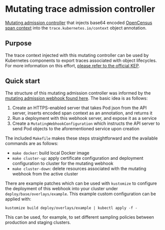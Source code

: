 # Mutating trace admission controller

[Mutating admission controller](https://kubernetes.io/docs/reference/access-authn-authz/admission-controllers/#mutatingadmissionwebhook) that injects base64 encoded [OpenCensus span context](https://github.com/census-instrumentation/opencensus-specs/blob/master/trace/Span.md#spancontext) into the `trace.kubernetes.io/context` object annotation.

## Purpose

The trace context injected with this mutating controller can be used by Kubernetes components to export traces associated with object lifecycles. For more information on this effort, [please refer to the official KEP](https://github.com/kubernetes/enhancements/pull/650).


## Quick start

The structure of this mutating admission controller was informed by the [mutating admission webhook found here](https://github.com/morvencao/kube-mutating-webhook-tutorial). The basic idea is as follows:

1) Create an HTTPS-enabled server that takes Pod json from the API server, inserts encoded span context as an annotation, and returns it 
2) Run a deployment with this webhook server, and expose it as a service
3) Create a `MutatingWebhookConfiguration` which instructs the API server to send Pod objects to the aforementioned service upon creation

The included `Makefile` makes these steps straightforward and the available commands are as follows:

* `make docker`: build local Docker image
* `make cluster-up`: apply certificate configuration and deployment configuration to cluster for the mutating webhook
* `make cluster-down`: delete resources associated with the mutating webhook from the active cluster

There are example patches which can be used with `kustomize` to configure the deployment of this webhook into your cluster under `deploy/base/overlays/example`. This example custom configuration can be applied with:  

`kustomize build deploy/overlays/example | kubectl apply -f -`

This can be used, for example, to set different sampling policies between production and staging clusters.